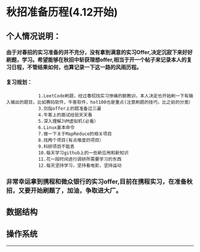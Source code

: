 # 秋招准备历程(4.12开始)
## 个人情况说明：
 #### 由于对春招的实习准备的并不充分，没有拿到满意的实习Offer,决定沉寂下来好好刷题，学习。希望能够在秋招中斩获理想offer,相当于开一个帖子来记录本人的复习日程，不管结果如何，也算记录一下这一路的风雨历程。
 #### 复习规划：
                1.LeetCode刷题，经过春招找实习惨痛的额教训，本人决定也开始刷一下有输入输出的题目，比如赛码软件，牛客软件，hot100也是重点(注意刷题的技巧，比之前的分类）
                3.剑指offer上的题准备过三遍
                4.牛客上的面试经验天天看
                5.深入理解JVM虚拟机(必看）
                6.Linux基本命令
                7.做一下关于MapReduce的相关项目
                8.找两个项目(有点难度的项目）
                9.科研项目不能丢
                10.每天学习github上的一些新应用和新知识
                11.花一段时间进行调研所需要学习的东西
                12.每天坚持学习，坚持看电影，坚持运动
                
  ### 非常幸运拿到携程和微众银行的实习offer,目前在携程实习，在准备秋招，又要开始刷题了，加油，争取进大厂。

##  数据结构

## 操作系统
***

 
